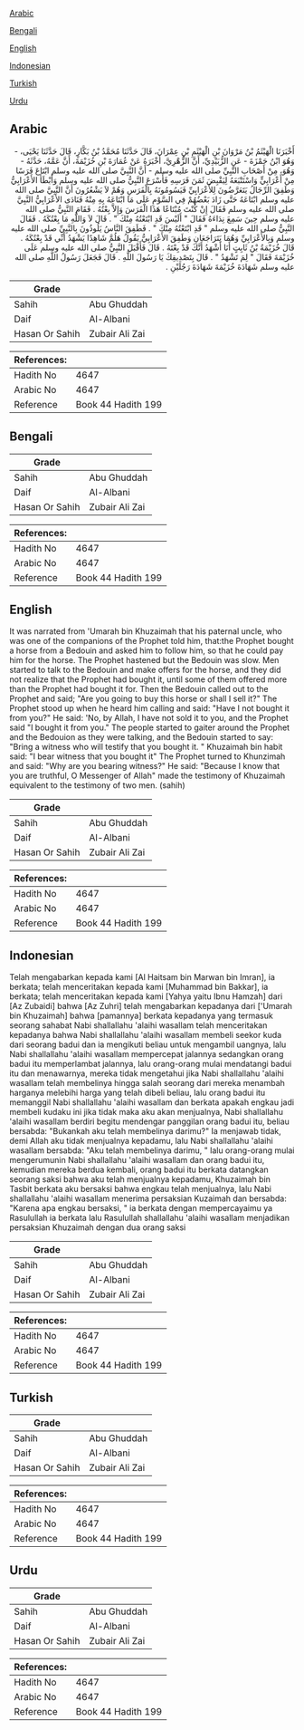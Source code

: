 [Arabic](#arabic)

[Bengali](#bengali)

[English](#english)

[Indonesian](#indonesian)

[Turkish](#turkish)

[Urdu](#urdu)

## Arabic


<div dir="rtl" lang="ar" style={{fontSize:'larger',backgroundColor:'#f8f9fa',padding:20}}>
أَخْبَرَنَا الْهَيْثَمُ بْنُ مَرْوَانَ بْنِ الْهَيْثَمِ بْنِ عِمْرَانَ، قَالَ حَدَّثَنَا مُحَمَّدُ بْنُ بَكَّارٍ، قَالَ حَدَّثَنَا يَحْيَى، - وَهُوَ ابْنُ حَمْزَةَ - عَنِ الزُّبَيْدِيِّ، أَنَّ الزُّهْرِيَّ، أَخْبَرَهُ عَنْ عُمَارَةَ بْنِ خُزَيْمَةَ، أَنَّ عَمَّهُ، حَدَّثَهُ - وَهُوَ، مِنْ أَصْحَابِ النَّبِيِّ صلى الله عليه وسلم - أَنَّ النَّبِيَّ صلى الله عليه وسلم ابْتَاعَ فَرَسًا مِنْ أَعْرَابِيٍّ وَاسْتَتْبَعَهُ لِيَقْبِضَ ثَمَنَ فَرَسِهِ فَأَسْرَعَ النَّبِيُّ صلى الله عليه وسلم وَأَبْطَأَ الأَعْرَابِيُّ وَطَفِقَ الرِّجَالُ يَتَعَرَّضُونَ لِلأَعْرَابِيِّ فَيَسُومُونَهُ بِالْفَرَسِ وَهُمْ لاَ يَشْعُرُونَ أَنَّ النَّبِيَّ صلى الله عليه وسلم ابْتَاعَهُ حَتَّى زَادَ بَعْضُهُمْ فِي السَّوْمِ عَلَى مَا ابْتَاعَهُ بِهِ مِنْهُ فَنَادَى الأَعْرَابِيُّ النَّبِيَّ صلى الله عليه وسلم فَقَالَ إِنْ كُنْتَ مُبْتَاعًا هَذَا الْفَرَسَ وَإِلاَّ بِعْتُهُ ‏.‏ فَقَامَ النَّبِيُّ صلى الله عليه وسلم حِينَ سَمِعَ نِدَاءَهُ فَقَالَ ‏"‏ أَلَيْسَ قَدِ ابْتَعْتُهُ مِنْكَ ‏"‏ ‏.‏ قَالَ لاَ وَاللَّهِ مَا بِعْتُكَهُ ‏.‏ فَقَالَ النَّبِيُّ صلى الله عليه وسلم ‏"‏ قَدِ ابْتَعْتُهُ مِنْكَ ‏"‏ ‏.‏ فَطَفِقَ النَّاسُ يَلُوذُونَ بِالنَّبِيِّ صلى الله عليه وسلم وَبِالأَعْرَابِيِّ وَهُمَا يَتَرَاجَعَانِ وَطَفِقَ الأَعْرَابِيُّ يَقُولُ هَلُمَّ شَاهِدًا يَشْهَدُ أَنِّي قَدْ بِعْتُكَهُ ‏.‏ قَالَ خُزَيْمَةُ بْنُ ثَابِتٍ أَنَا أَشْهَدُ أَنَّكَ قَدْ بِعْتَهُ ‏.‏ قَالَ فَأَقْبَلَ النَّبِيُّ صلى الله عليه وسلم عَلَى خُزَيْمَةَ فَقَالَ ‏"‏ لِمَ تَشْهَدُ ‏"‏ ‏.‏ قَالَ بِتَصْدِيقِكَ يَا رَسُولَ اللَّهِ ‏.‏ قَالَ فَجَعَلَ رَسُولُ اللَّهِ صلى الله عليه وسلم شَهَادَةَ خُزَيْمَةَ شَهَادَةَ رَجُلَيْنِ ‏.‏
</div>
<div style={{backgroundColor:'#f8f9fa',padding:20, marginBottom: 10}}><table> <thead> <tr> <th>Grade</th> <th></th> </tr> </thead> <tbody> <tr><td>Sahih</td><td>Abu Ghuddah</td></tr><tr><td>Daif</td><td>Al-Albani</td></tr><tr><td>Hasan Or Sahih</td><td>Zubair Ali Zai</td></tr></tbody></table><table> <thead> <tr> <th>References:</th> <th></th> </tr> </thead> <tbody><tr><td>Hadith No</td><td>4647</td></tr><tr><td>Arabic No</td><td>4647</td></tr><tr><td>Reference</td><td>Book 44 Hadith 199</td></tr></tbody></table></div>

## Bengali


<div dir="ltr" lang="bn" style={{fontSize:'larger',backgroundColor:'#f8f9fa',padding:20}}>

</div>
<div style={{backgroundColor:'#f8f9fa',padding:20, marginBottom: 10}}><table> <thead> <tr> <th>Grade</th> <th></th> </tr> </thead> <tbody> <tr><td>Sahih</td><td>Abu Ghuddah</td></tr><tr><td>Daif</td><td>Al-Albani</td></tr><tr><td>Hasan Or Sahih</td><td>Zubair Ali Zai</td></tr></tbody></table><table> <thead> <tr> <th>References:</th> <th></th> </tr> </thead> <tbody><tr><td>Hadith No</td><td>4647</td></tr><tr><td>Arabic No</td><td>4647</td></tr><tr><td>Reference</td><td>Book 44 Hadith 199</td></tr></tbody></table></div>

## English


<div dir="ltr" lang="en" style={{fontSize:'larger',backgroundColor:'#f8f9fa',padding:20}}>
It was narrated from 'Umarah bin Khuzaimah that his paternal uncle, who was one of the companions of the Prophet told him, that:the Prophet bought a horse from a Bedouin and asked him to follow him, so that he could pay him for the horse. The Prophet hastened but the Bedouin was slow. Men started to talk to the Bedouin and make offers for the horse, and they did not realize that the Prophet had bought it, until some of them offered more than the Prophet had bought it for. Then the Bedouin called out to the Prophet and said; "Are you going to buy this horse or shall I sell it?" The Prophet stood up when he heard him calling and said: "Have I not bought it from you?" He said: 'No, by Allah, I have not sold it to you, and the Prophet said "I bought it from you." The people started to gaiter around the Prophet and the Bedouion as they were talking, and the Bedouin started to say: "Bring a witness who will testify that you bought it. " Khuzaimah bin habit said: "I bear witness that you bought it" The Prophet turned to Khunzimah and said: "Why are you bearing witness?" He said: "Because I know that you are truthful, O Messenger of Allah" made the testimony of Khuzaimah equivalent to the testimony of two men. (sahih)
</div>
<div style={{backgroundColor:'#f8f9fa',padding:20, marginBottom: 10}}><table> <thead> <tr> <th>Grade</th> <th></th> </tr> </thead> <tbody> <tr><td>Sahih</td><td>Abu Ghuddah</td></tr><tr><td>Daif</td><td>Al-Albani</td></tr><tr><td>Hasan Or Sahih</td><td>Zubair Ali Zai</td></tr></tbody></table><table> <thead> <tr> <th>References:</th> <th></th> </tr> </thead> <tbody><tr><td>Hadith No</td><td>4647</td></tr><tr><td>Arabic No</td><td>4647</td></tr><tr><td>Reference</td><td>Book 44 Hadith 199</td></tr></tbody></table></div>

## Indonesian


<div dir="ltr" lang="id" style={{fontSize:'larger',backgroundColor:'#f8f9fa',padding:20}}>
Telah mengabarkan kepada kami [Al Haitsam bin Marwan bin Imran], ia berkata; telah menceritakan kepada kami [Muhammad bin Bakkar], ia berkata; telah menceritakan kepada kami [Yahya yaitu Ibnu Hamzah] dari [Az Zubaidi] bahwa [Az Zuhri] telah mengabarkan kepadanya dari ['Umarah bin Khuzaimah] bahwa [pamannya] berkata kepadanya yang termasuk seorang sahabat Nabi shallallahu 'alaihi wasallam telah menceritakan kepadanya bahwa Nabi shallallahu 'alaihi wasallam membeli seekor kuda dari seorang badui dan ia mengikuti beliau untuk mengambil uangnya, lalu Nabi shallallahu 'alaihi wasallam mempercepat jalannya sedangkan orang badui itu memperlambat jalannya, lalu orang-orang mulai mendatangi badui itu dan menawarnya, mereka tidak mengetahui jika Nabi shallallahu 'alaihi wasallam telah membelinya hingga salah seorang dari mereka menambah harganya melebihi harga yang telah dibeli beliau, lalu orang badui itu memanggil Nabi shallallahu 'alaihi wasallam dan berkata apakah engkau jadi membeli kudaku ini jika tidak maka aku akan menjualnya, Nabi shallallahu 'alaihi wasallam berdiri begitu mendengar panggilan orang badui itu, beliau bersabda: "Bukankah aku telah membelinya darimu?" Ia menjawab tidak, demi Allah aku tidak menjualnya kepadamu, lalu Nabi shallallahu 'alaihi wasallam bersabda: "Aku telah membelinya darimu, " lalu orang-orang mulai mengerumunin Nabi shallallahu 'alaihi wasallam dan orang badui itu, kemudian mereka berdua kembali, orang badui itu berkata datangkan seorang saksi bahwa aku telah menjualnya kepadamu, Khuzaimah bin Tasbit berkata aku bersaksi bahwa engkau telah menjualnya, lalu Nabi shallallahu 'alaihi wasallam menerima persaksian Kuzaimah dan bersabda: "Karena apa engkau bersaksi, " ia berkata dengan mempercayaimu ya Rasulullah ia berkata lalu Rasulullah shallallahu 'alaihi wasallam menjadikan persaksian Khuzaimah dengan dua orang saksi
</div>
<div style={{backgroundColor:'#f8f9fa',padding:20, marginBottom: 10}}><table> <thead> <tr> <th>Grade</th> <th></th> </tr> </thead> <tbody> <tr><td>Sahih</td><td>Abu Ghuddah</td></tr><tr><td>Daif</td><td>Al-Albani</td></tr><tr><td>Hasan Or Sahih</td><td>Zubair Ali Zai</td></tr></tbody></table><table> <thead> <tr> <th>References:</th> <th></th> </tr> </thead> <tbody><tr><td>Hadith No</td><td>4647</td></tr><tr><td>Arabic No</td><td>4647</td></tr><tr><td>Reference</td><td>Book 44 Hadith 199</td></tr></tbody></table></div>

## Turkish


<div dir="ltr" lang="tr" style={{fontSize:'larger',backgroundColor:'#f8f9fa',padding:20}}>

</div>
<div style={{backgroundColor:'#f8f9fa',padding:20, marginBottom: 10}}><table> <thead> <tr> <th>Grade</th> <th></th> </tr> </thead> <tbody> <tr><td>Sahih</td><td>Abu Ghuddah</td></tr><tr><td>Daif</td><td>Al-Albani</td></tr><tr><td>Hasan Or Sahih</td><td>Zubair Ali Zai</td></tr></tbody></table><table> <thead> <tr> <th>References:</th> <th></th> </tr> </thead> <tbody><tr><td>Hadith No</td><td>4647</td></tr><tr><td>Arabic No</td><td>4647</td></tr><tr><td>Reference</td><td>Book 44 Hadith 199</td></tr></tbody></table></div>

## Urdu


<div dir="rtl" lang="ur" style={{fontSize:'larger',backgroundColor:'#f8f9fa',padding:20}}>

</div>
<div style={{backgroundColor:'#f8f9fa',padding:20, marginBottom: 10}}><table> <thead> <tr> <th>Grade</th> <th></th> </tr> </thead> <tbody> <tr><td>Sahih</td><td>Abu Ghuddah</td></tr><tr><td>Daif</td><td>Al-Albani</td></tr><tr><td>Hasan Or Sahih</td><td>Zubair Ali Zai</td></tr></tbody></table><table> <thead> <tr> <th>References:</th> <th></th> </tr> </thead> <tbody><tr><td>Hadith No</td><td>4647</td></tr><tr><td>Arabic No</td><td>4647</td></tr><tr><td>Reference</td><td>Book 44 Hadith 199</td></tr></tbody></table></div>